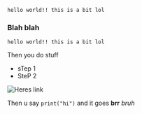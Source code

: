 ```
hello world!! this is a bit lol
```

### Blah blah

```
hello world!! this is a bit lol
```

Then you do stuff

- sTep 1
- SteP 2

![Heres link](https://example.com/)

Then u say `print("hi")` and it goes **brr** *bruh*
